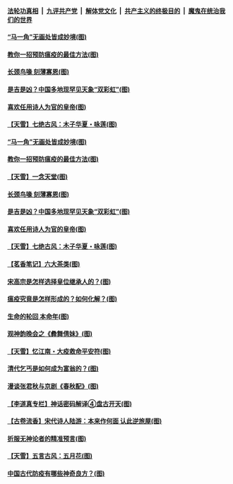 ####  [法轮功真相](../../../../basic/blob/master/README.md?t=05231434) &nbsp;|&nbsp; [九评共产党](../../../../9ping.md/blob/master/README.md?t=05231434) &nbsp;|&nbsp; [解体党文化](../../../../jtdwh.md/blob/master/README.md?t=05231434)  &nbsp;|&nbsp; [共产主义的终极目的](../../../../gczydzjmd.md/blob/master/README.md?t=05231434) &nbsp;|&nbsp; [魔鬼在统治我们的世界](../../../../mgztzwmdsj.md/blob/master/README.md?t=05231434) 

#### [“马一角”无画处皆成妙境(图)](../pages/p7/932390.md?t=05231434) 

#### [教你一招预防瘟疫的最佳方法(图)](../pages/p7/934075.md?t=05231434) 

#### [长颈鸟喙 刻薄寡恩(图)](../pages/p7/933643.md?t=05231434) 

#### [是吉是凶？中国多地现罕见天象“双彩虹”(图)](../pages/p7/933827.md?t=05231434) 

#### [喜欢任用诗人为官的皇帝(图)](../pages/p7/933884.md?t=05231434) 

#### [【天雪】七绝古风：木子华夏・咏莲(图)](../pages/p7/933657.md?t=05231434) 

#### [“马一角”无画处皆成妙境(图)](../pages/p7/932390.md?t=05231434) 

#### [教你一招预防瘟疫的最佳方法(图)](../pages/p7/934075.md?t=05231434) 

#### [【天雪】一念天堂(图)](../pages/p7/933737.md?t=05231434) 

#### [长颈鸟喙 刻薄寡恩(图)](../pages/p7/933643.md?t=05231434) 

#### [是吉是凶？中国多地现罕见天象“双彩虹”(图)](../pages/p7/933827.md?t=05231434) 

#### [喜欢任用诗人为官的皇帝(图)](../pages/p7/933884.md?t=05231434) 

#### [【天雪】七绝古风：木子华夏・咏莲(图)](../pages/p7/933657.md?t=05231434) 

#### [【茗香笔记】六大茶类(图)](../pages/p7/933648.md?t=05231434) 

#### [宋高宗是怎样选择皇位继承人的？(图)](../pages/p7/933637.md?t=05231434) 

#### [瘟疫究竟是怎样形成的？如何化解？(图)](../pages/p7/933857.md?t=05231434) 

#### [生命的轮回 本命年(图)](../pages/p7/933451.md?t=05231434) 

#### [观神韵晚会之《彜舞倩妹》(图)](../pages/p7/932869.md?t=05231434) 

#### [【天雪】忆江南・大疫救命平安符(图)](../pages/p7/933649.md?t=05231434) 

#### [清代乞丐是如何成为富翁的？(图)](../pages/p7/933639.md?t=05231434) 

#### [漫谈张君秋与京剧《春秋配》(图)](../pages/p7/933445.md?t=05231434) 

#### [【李道真专栏】神话密码解译④盘古开天(图)](../pages/p7/933450.md?t=05231434) 

#### [【古卷流香】宋代诗人陆游：本来作何面 认此逆旅屋(图)](../pages/p7/933630.md?t=05231434) 

#### [折服无神论者的精准预言(图)](../pages/p7/933535.md?t=05231434) 

#### [【天雪】五言古风：五月花(图)](../pages/p7/933377.md?t=05231434) 

#### [中国古代防疫有哪些神奇良方？(图)](../pages/p7/933244.md?t=05231434) 


